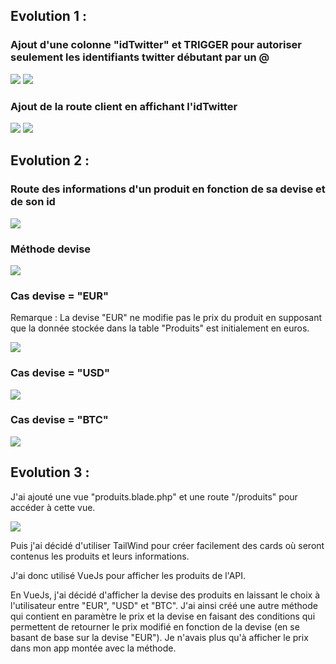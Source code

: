 Evolution 1 :
-------------

### Ajout d'une colonne "idTwitter" et TRIGGER pour autoriser seulement les identifiants twitter débutant par un @

![](https://i.ibb.co/fvv47vq/evo1-1.png) ![](https://i.ibb.co/MMVZ3Tk/evo1-2.png)

### Ajout de la route client en affichant l'idTwitter

![](https://i.ibb.co/ZNQzYwS/evo1-3.png) ![](https://i.ibb.co/zFmKk0j/evo1-4.png)

Evolution 2 :
-------------

### Route des informations d'un produit en fonction de sa devise et de son id

![](https://i.ibb.co/kQ79wry/evo2-1.png)

### Méthode devise

![](https://i.ibb.co/KDYN7D9/evo2-2.png)

### Cas devise = "EUR"

Remarque : La devise "EUR" ne modifie pas le prix du produit en supposant que la donnée stockée dans la table "Produits" est initialement en euros.

![](https://i.ibb.co/h1RvwC3/evo2-3.png)

### Cas devise = "USD"

![](https://i.ibb.co/TqcYPRQ/evo2-4.png)

### Cas devise = "BTC"

![](https://i.ibb.co/FKBY14s/evo2-5.png)

Evolution 3 :
-------------

J'ai ajouté une vue "produits.blade.php" et une route "/produits" pour accéder à cette vue.

![](https://i.ibb.co/FmNJpdW/evo3-1.png)

Puis j'ai décidé d'utiliser TailWind pour créer facilement des cards où seront contenus les produits et leurs informations.

J'ai donc utilisé VueJs pour afficher les produits de l'API.

En VueJs, j'ai décidé d'afficher la devise des produits en laissant le choix à l'utilisateur entre "EUR", "USD" et "BTC". J'ai ainsi créé une autre méthode qui contient en paramètre le prix et la devise en faisant des conditions qui permettent de retourner le prix modifié en fonction de la devise (en se basant de base sur la devise "EUR"). Je n'avais plus qu'à afficher le prix dans mon app montée avec la méthode.
